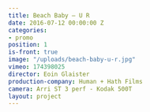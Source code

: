 ```yaml
---
title: Beach Baby — U R
date: 2016-07-12 00:00:00 Z
categories:
- promo
position: 1
is-front: true
image: "/uploads/beach-baby-u-r.jpg"
vimeo: 174398025
director: Eoin Glaister
production-company: Human + Hath Films
camera: Arri ST 3 perf - Kodak 500T
layout: project
---
```


